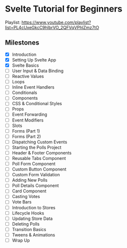 # Svelte Tutorial for Beginners

Playlist: <https://www.youtube.com/playlist?list=PL4cUxeGkcC9hlbrVO_2QFVqVPhlZmz7tO>

## Milestones

- [x] Introduction
- [x] Setting Up Svelte App
- [x] Svelte Basics
- [ ] User Input & Data Binding
- [ ] Reactive Values
- [ ] Loops
- [ ] Inline Event Handlers
- [ ] Conditionals
- [ ] Components
- [ ] CSS & Conditional Styles
- [ ] Props
- [ ] Event Forwarding
- [ ] Event Modifiers
- [ ] Slots
- [ ] Forms (Part 1)
- [ ] Forms (Part 2)
- [ ] Dispatching Custom Events
- [ ] Starting the Polls Project
- [ ] Header & Footer Components
- [ ] Reusable Tabs Component
- [ ] Poll Form Component
- [ ] Custom Button Component
- [ ] Custom Form Validation
- [ ] Adding New Polls
- [ ] Poll Details Component
- [ ] Card Component
- [ ] Casting Votes
- [ ] Vote Bars
- [ ] Introduction to Stores
- [ ] Lifecycle Hooks
- [ ] Updating Store Data
- [ ] Deleting Polls
- [ ] Transition Basics
- [ ] Tweens & Animations
- [ ] Wrap Up
